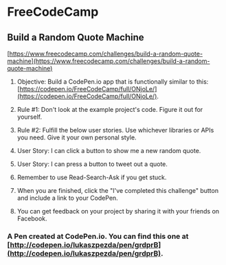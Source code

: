# FreeCodeCamp
## Build a Random Quote Machine

[https://www.freecodecamp.com/challenges/build-a-random-quote-machine](https://www.freecodecamp.com/challenges/build-a-random-quote-machine)

1. Objective: Build a CodePen.io app that is functionally similar to this: [https://codepen.io/FreeCodeCamp/full/ONjoLe/](https://codepen.io/FreeCodeCamp/full/ONjoLe/).

2. Rule #1: Don't look at the example project's code. Figure it out for yourself.

3. Rule #2: Fulfill the below user stories. Use whichever libraries or APIs you need. Give it your own personal style.

4. User Story: I can click a button to show me a new random quote.

5. User Story: I can press a button to tweet out a quote.

6. Remember to use Read-Search-Ask if you get stuck.

7. When you are finished, click the "I've completed this challenge" button and include a link to your CodePen.

8. You can get feedback on your project by sharing it with your friends on Facebook.

### A Pen created at CodePen.io. You can find this one at [http://codepen.io/lukaszpezda/pen/grdprB](http://codepen.io/lukaszpezda/pen/grdprB).

 
